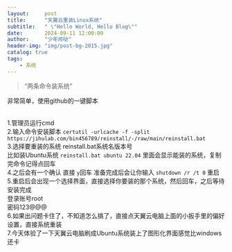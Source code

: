 ```yaml
---
layout:     post
title:      "天翼云重装Linux系统"
subtitle:   " \"Hello World, Hello Blog\""
date:       2024-09-11 12:00:00
author:     "少年帅哒"
header-img: "img/post-bg-2015.jpg"
catalog: true
tags:
    - 系统
---
```


> “两条命令装系统”


非常简单，使用github的一键脚本


<br> 1.管理员运行cmd
<br> 2.输入命令安装脚本
```certutil -urlcache -f -split https://jihulab.com/bin456789/reinstall/-/raw/main/reinstall.bat```
<br> 3.选择要重装的系统
reinstall.bat系统名版本号
<br> 比如装Ubuntu系统
```reinstall.bat ubuntu 22.04```
里面会显示能装的系统，复制完命令记得点回车
<br> 4.之后会有一个确认
直接 ```y```回车
准备完成后会让你输入
```shutdown /r /t 0```
重启
<br> 5.重启后会出现一个选择界面，直接选择你要装的那个系统，然后回车，之后等待安装完成
<br> 登录账号root
<br> 密码123@@@
<br> 6.如果出问题卡住了，不知道怎么搞了，直接点天翼云电脑上面的小扳手里的偏好设置，直接系统重装
<br> 7.今天体验了一下天翼云电脑刷成Ubuntu系统装上了图形化界面感觉比windows还卡
